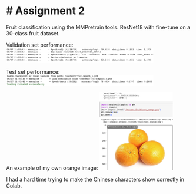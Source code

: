 # # Assignment 2
Fruit classification using the MMPretrain tools. ResNet18 with fine-tune on a 30-class fruit dataset.

Validation set performance:
<img src="val-set.png" width="400">

Test set performance:
<img src="test-set.png" width="400">

An example of my own orange image:
<img src="orange.png" width="200">

I had a hard time trying to make the Chinese characters show correctly in Colab. 
